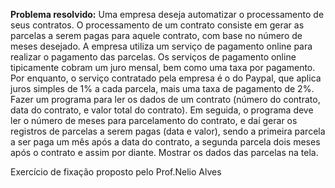 **Problema resolvido:** 
Uma empresa deseja automatizar o processamento de seus contratos. O processamento de um contrato consiste em gerar as parcelas a serem pagas para aquele contrato,
com base no número de meses desejado. A empresa utiliza um serviço de pagamento online para realizar o pagamento das parcelas. Os serviços de pagamento online tipicamente
cobram um juro mensal, bem como uma taxa por pagamento. Por enquanto, o serviço contratado pela empresa é o do Paypal, que aplica juros simples de 1% a cada parcela,
mais uma taxa de pagamento de 2%. Fazer um programa para ler os dados de um contrato (número do contrato, data do contrato, e valor total do contrato).
Em seguida, o programa deve ler o número de meses para parcelamento do contrato, e daí gerar os registros de parcelas a serem pagas (data e valor),
sendo a primeira parcela a ser paga um mês após a data do contrato, a segunda parcela dois meses após o contrato e assim por diante. Mostrar os dados das parcelas na tela.

Exercício de fixação proposto pelo Prof.Nelio Alves

